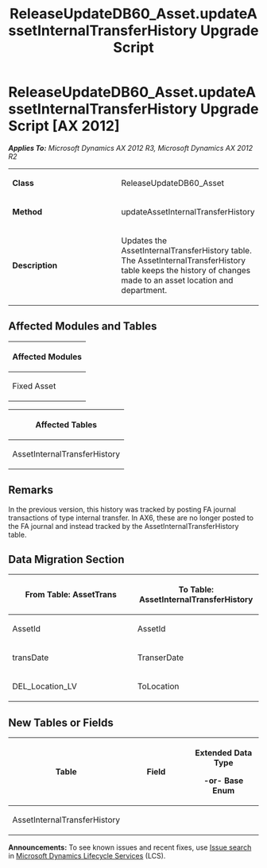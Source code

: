 ﻿---
title: ReleaseUpdateDB60_Asset.updateAssetInternalTransferHistory Upgrade Script
TOCTitle: ReleaseUpdateDB60_Asset.updateAssetInternalTransferHistory Upgrade Script
ms:assetid: d7788d72-4c6d-8f40-5fe9-2906c4bd09a7
ms:mtpsurl: https://msdn.microsoft.com/en-us/library/JJ687073(v=AX.60)
ms:contentKeyID: 49711521
ms.date: 05/18/2015
mtps_version: v=AX.60
---

# ReleaseUpdateDB60\_Asset.updateAssetInternalTransferHistory Upgrade Script [AX 2012]


_**Applies To:** Microsoft Dynamics AX 2012 R3, Microsoft Dynamics AX 2012 R2_

<table>
<colgroup>
<col style="width: 50%" />
<col style="width: 50%" />
</colgroup>
<tbody>
<tr class="odd">
<td><p><strong>Class</strong></p></td>
<td><p>ReleaseUpdateDB60_Asset</p></td>
</tr>
<tr class="even">
<td><p><strong>Method</strong></p></td>
<td><p>updateAssetInternalTransferHistory</p></td>
</tr>
<tr class="odd">
<td><p><strong>Description</strong></p></td>
<td><p>Updates the AssetInternalTransferHistory table. The AssetInternalTransferHistory table keeps the history of changes made to an asset location and department.</p></td>
</tr>
</tbody>
</table>


## Affected Modules and Tables

<table>
<colgroup>
<col style="width: 100%" />
</colgroup>
<thead>
<tr class="header">
<th><p>Affected Modules</p></th>
</tr>
</thead>
<tbody>
<tr class="odd">
<td><p>Fixed Asset</p></td>
</tr>
</tbody>
</table>


<table>
<colgroup>
<col style="width: 100%" />
</colgroup>
<thead>
<tr class="header">
<th><p>Affected Tables</p></th>
</tr>
</thead>
<tbody>
<tr class="odd">
<td><p>AssetInternalTransferHistory</p></td>
</tr>
</tbody>
</table>


## Remarks

In the previous version, this history was tracked by posting FA journal transactions of type internal transfer. In AX6, these are no longer posted to the FA journal and instead tracked by the AssetInternalTransferHistory table.

## Data Migration Section

<table>
<colgroup>
<col style="width: 50%" />
<col style="width: 50%" />
</colgroup>
<thead>
<tr class="header">
<th><p>From Table: AssetTrans</p></th>
<th><p>To Table: AssetInternalTransferHistory</p></th>
</tr>
</thead>
<tbody>
<tr class="odd">
<td><p>AssetId</p></td>
<td><p>AssetId</p></td>
</tr>
<tr class="even">
<td><p>transDate</p></td>
<td><p>TranserDate</p></td>
</tr>
<tr class="odd">
<td><p>DEL_Location_LV</p></td>
<td><p>ToLocation</p></td>
</tr>
</tbody>
</table>


## New Tables or Fields

<table>
<colgroup>
<col style="width: 33%" />
<col style="width: 33%" />
<col style="width: 33%" />
</colgroup>
<thead>
<tr class="header">
<th><p>Table</p></th>
<th><p>Field</p></th>
<th><p>Extended Data Type</p>
<p>-or- Base Enum</p></th>
</tr>
</thead>
<tbody>
<tr class="odd">
<td><p>AssetInternalTransferHistory</p></td>
<td><p></p></td>
<td><p></p></td>
</tr>
</tbody>
</table>

  
**Announcements:** To see known issues and recent fixes, use [Issue search](http://go.microsoft.com/fwlink/?linkid=389258) in [Microsoft Dynamics Lifecycle Services](http://go.microsoft.com/fwlink/?linkid=306505) (LCS).

